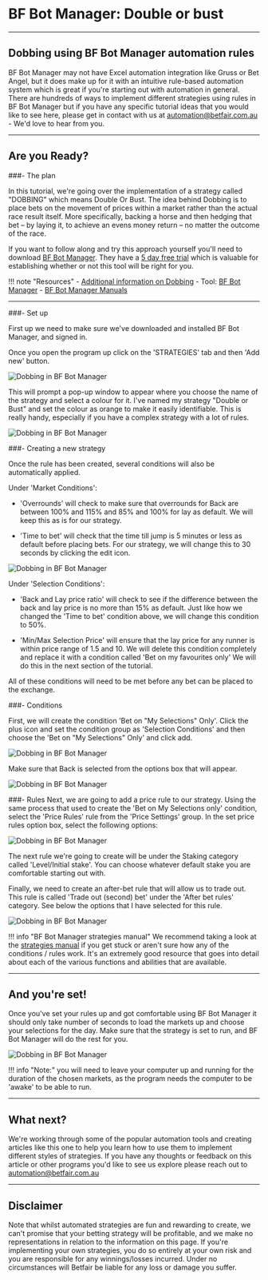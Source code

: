 # BF Bot Manager: Double or bust

---
## Dobbing using BF Bot Manager automation rules 

BF Bot Manager may not have Excel automation integration like Gruss or Bet Angel, but it does make up for it with an intuitive rule-based automation system which is great if you're starting out with automation in general. There are hundreds of ways to implement different strategies using rules in BF Bot Manager but if you have any specific tutorial ideas that you would like to see here, please get in contact with us at automation@betfair.com.au - We'd love to hear from you.

--- 
## Are you Ready?
###- The plan

In this tutorial, we're going over the implementation of a strategy called "DOBBING" which means Double Or Bust. The idea behind Dobbing is to place bets on the movement of prices within a market rather than the actual race result itself. More specifically, backing a horse and then hedging that bet – by laying it, to achieve an evens money return – no matter the outcome of the race.

If you want to follow along and try this approach yourself you'll need to download [BF Bot Manager](https://www.bfbotmanager.com/). They have a [5 day free trial](https://www.bfbotmanager.com/trial) which is valuable for establishing whether or not this tool will be right for you. 

!!! note "Resources"
    - [Additional information on Dobbing](https://caanberry.com/what-is-dobbing-in-horse-racing/)
    - Tool: [BF Bot Manager](https://www.bfbotmanager.com/)
    - [BF Bot Manager Manuals](https://www.bfbotmanager.com/help/2)

--- 
###- Set up

First up we need to make sure we've downloaded and installed BF Bot Manager, and signed in.

Once you open the program up click on the 'STRATEGIES' tab and then 'Add new' button. 

![Dobbing in BF Bot Manager](./img/BfBotManagerDobbing.png)

This will prompt a pop-up window to appear where you choose the name of the strategy and select a colour for it. I've named my strategy "Double or Bust" and set the colour as orange to make it easily identifiable. This is really handy, especially if you have a complex strategy with a lot of rules. 

![Dobbing in BF Bot Manager](./img/BfBotManagerNewRule.png)


###- Creating a new strategy

Once the rule has been created, several conditions will also be automatically applied.

Under 'Market Conditions': 

- 'Overrounds' will check to make sure that overrounds for Back are between 100% and 115% and 85% and 100% for lay as default. We will keep this as is for our strategy.

- 'Time to bet' will check that the time till jump is 5 minutes or less as default before placing bets. For our strategy, we will change this to 30 seconds by clicking the edit icon. 


![Dobbing in BF Bot Manager](./img/BfBotManagerTimeToBet.png)

Under 'Selection Conditions':

- 'Back and Lay price ratio' will check to see if the difference between the back and lay price is no more than 15% as default. Just like how we changed the 'Time to bet' condition above, we will change this condition to 50%.

- 'Min/Max Selection Price' will ensure that the lay price for any runner is within price range of 1.5 and 10. We will delete this condition completely and replace it with a condition called 'Bet on my favourites only' We will do this in the next section of the tutorial. 

All of these conditions will need to be met before any bet can be placed to the exchange.  

###- Conditions

First, we will create the condition 'Bet on "My Selections" Only'. Click the plus icon and set the condition group as 'Selection Conditions' and then choose the 'Bet on "My Selections" Only' and click add.  

![Dobbing in BF Bot Manager](./img/BfBotManagerCondition.png)

Make sure that Back is selected from the options box that will appear.

![Dobbing in BF Bot Manager](./img/BfBotManagerConditionOption.png)


###- Rules
Next, we are going to add a price rule to our strategy. Using the same process that used to create the 'Bet on My Selections only' condition, select the 'Price Rules' rule from the 'Price Settings' group. In the set price rules option box, select the following options:

![Dobbing in BF Bot Manager](./img/BfBotManagerPriceRule.png)

The next rule we're going to create will be under the Staking category called 'Level/Initial stake'. You can choose whatever default stake you are comfortable starting out with. 

Finally, we need to create an after-bet rule that will allow us to trade out. This rule is called 'Trade out (second) bet' under the 'After bet rules' category. See below the options that I have selected for this rule. 

![Dobbing in BF Bot Manager](./img/BfBotManagerTradeOut.png)

!!! info "BF Bot Manager strategies manual"
    We recommend taking a look at the [strategies manual](https://www.bfbotmanager.com/documents/manuals/bf_bot_manager_v3_strategies_manual.pdf) if you get stuck or aren't sure how any of the conditions / rules work. It's an extremely good resource that goes into detail about each of the various functions and abilities that are available. 

---
## And you're set!

Once you've set your rules up and got comfortable using BF Bot Manager it should only take number of seconds to load the markets up and choose your selections for the day. Make sure that the strategy is set to run, and BF Bot Manager will do the rest for you.

![Dobbing in BF Bot Manager](./img/BfBotManagerRun.png)


!!! info "Note:" 
    you will need to leave your computer up and running for the duration of the chosen markets, as the program needs the computer to be 'awake' to be able to run.


---
## What next? 

We're working through some of the popular automation tools and creating articles like this one to help you learn how to use them to implement different styles of strategies. If you have any thoughts or feedback on this article or other programs you'd like to see us explore please reach out to automation@betfair.com.au 

---
## Disclaimer

Note that whilst automated strategies are fun and rewarding to create, we can't promise that your betting strategy will be profitable, and we make no representations in relation to the information on this page. If you're implementing your own strategies, you do so entirely at your own risk and you are responsible for any winnings/losses incurred.  Under no circumstances will Betfair be liable for any loss or damage you suffer.
